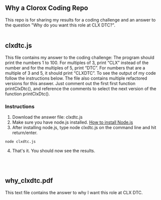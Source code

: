 ## Why a Clorox Coding Repo

This repo is for sharing my results for a coding challenge and an answer to the question "Why do you want this role at CLX DTC?".
</br>
</br>

## clxdtc.js
This file contains my answer to the coding challenge: The program should print the numbers 1 to 100. For multiples of 3, print “CLX” instead of the number and for the multiples of 5, print “DTC”. For numbers that are a multiple of 3 and 5, it should print “CLXDTC”. To see the output of my code follow the instructions below. The file also contains multiple refactored versions for this answer. Just comment out the first first function printClxDtc(), and reference the comments to select the next version of the function printClxDtc().

### Instructions

1. Download the answer file: clxdtc.js
2. Make sure you have node.js installed. [How to install Node.js](https://nodejs.org/en/)
3. After installing node.js, type node clxdtc.js on the command line and hit return/enter.
```
node clxdtc.js
```
4. That's it. You should now see the results.
<br/>
<br/>

## why_clxdtc.pdf

This text file contains the answer to why I want this role at CLX DTC.

